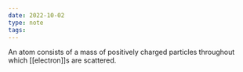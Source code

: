 ```yaml
---
date: 2022-10-02
type: note
tags: 
---
```


An atom consists of a mass of positively charged particles throughout which [[electron]]s are scattered.
